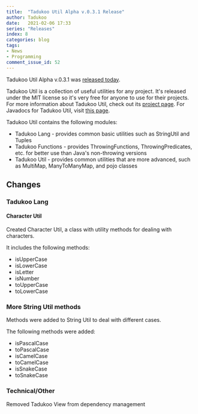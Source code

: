 ```yaml
---
title:  "Tadukoo Util Alpha v.0.3.1 Release"
author: Tadukoo
date:   2021-02-06 17:33
series: "Releases"
index: 8
categories: blog
tags: 
- News
- Programming
comment_issue_id: 52
---
```

Tadukoo Util Alpha v.0.3.1 was [released today](https://github.com/Tadukooverse/TadukooUtil/releases/tag/v.0.3.1-Alpha).

Tadukoo Util is a collection of useful utilities for any project. It's released under the MIT license so it's very free for anyone to use for their projects. For more information about 
Tadukoo Util, check out its [project page](/projects/TadukooUtil.html). For Javadocs for Tadukoo Util, visit [this page](/docs/TadukooUtil/current/index.html).

Tadukoo Util contains the following modules:
- Tadukoo Lang - provides common basic utilities such as StringUtil and Tuples
- Tadukoo Functions - provides ThrowingFunctions, ThrowingPredicates, etc. for better use than Java's non-throwing versions
- Tadukoo Util - provides common utilities that are more advanced, such as MultiMap, ManyToManyMap, and pojo classes

## Changes
### Tadukoo Lang
#### Character Util
Created Character Util, a class with utility methods for dealing with characters.

It includes the following methods:
- isUpperCase
- isLowerCase
- isLetter
- isNumber
- toUpperCase
- toLowerCase

### More String Util methods
Methods were added to String Util to deal with different cases.

The following methods were added:
- isPascalCase
- toPascalCase
- isCamelCase
- toCamelCase
- isSnakeCase
- toSnakeCase

### Technical/Other
Removed Tadukoo View from dependency management
